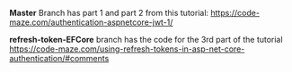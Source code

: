**Master** Branch has part 1 and part 2 from this tutorial:
https://code-maze.com/authentication-aspnetcore-jwt-1/

**refresh-token-EFCore** branch has the code for the 3rd part of the tutorial
https://code-maze.com/using-refresh-tokens-in-asp-net-core-authentication/#comments
